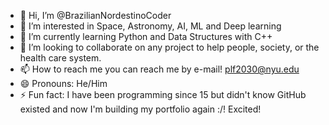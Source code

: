 - 👋 Hi, I’m @BrazilianNordestinoCoder
- 👀 I’m interested in Space, Astronomy, AI, ML and Deep learning
- 🌱 I’m currently learning Python and Data Structures with C++
- 💞️ I’m looking to collaborate on any project to help people, society, or the health care system.
- 📫 How to reach me you can reach me by e-mail! plf2030@nyu.edu
- 😄 Pronouns: He/Him
- ⚡ Fun fact: I have been programming since 15 but didn't know GitHub existed and now I'm building my portfolio again :/! Excited!

<!---
BrazilianNordestinoCoder/BrazilianNordestinoCoder is a ✨ special ✨ repository because its `README.md` (this file) appears on your GitHub profile.
You can click the Preview link to take a look at your changes.
--->
